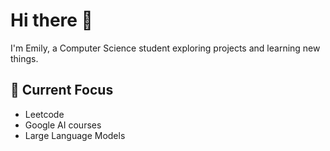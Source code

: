 # Hi there 👋

I'm Emily, a Computer Science student exploring projects and learning new things.

## 🔧 Current Focus
- Leetcode
- Google AI courses
- Large Language Models
